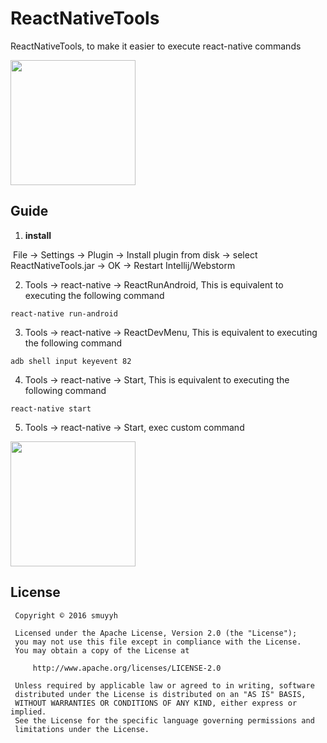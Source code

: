 # ReactNativeTools
ReactNativeTools, to make it easier to execute react-native commands

<img src="https://github.com/smuyyh/ReactNativeTools/raw/master/screenshot/toolsmenu.png" height=200 />

## Guide

1. **install**

  File -> Settings -> Plugin -> Install plugin from disk -> select ReactNativeTools.jar -> OK -> Restart Intellij/Webstorm
  
2. Tools -> react-native -> ReactRunAndroid, This is equivalent to executing the following command
  ```
react-native run-android
  ```
3. Tools -> react-native -> ReactDevMenu, This is equivalent to executing the following command

  ```
adb shell input keyevent 82
  ```
4. Tools -> react-native -> Start, This is equivalent to executing the following command

  ```
react-native start
  ```

5. Tools -> react-native -> Start, exec custom command
  
  <img src="https://github.com/smuyyh/ReactNativeTools/raw/master/screenshot/sendcommand.png" height=200 />
  
## License
```
 Copyright © 2016 smuyyh

 Licensed under the Apache License, Version 2.0 (the "License");
 you may not use this file except in compliance with the License.
 You may obtain a copy of the License at

     http://www.apache.org/licenses/LICENSE-2.0

 Unless required by applicable law or agreed to in writing, software
 distributed under the License is distributed on an "AS IS" BASIS,
 WITHOUT WARRANTIES OR CONDITIONS OF ANY KIND, either express or implied.
 See the License for the specific language governing permissions and
 limitations under the License.
```
   
